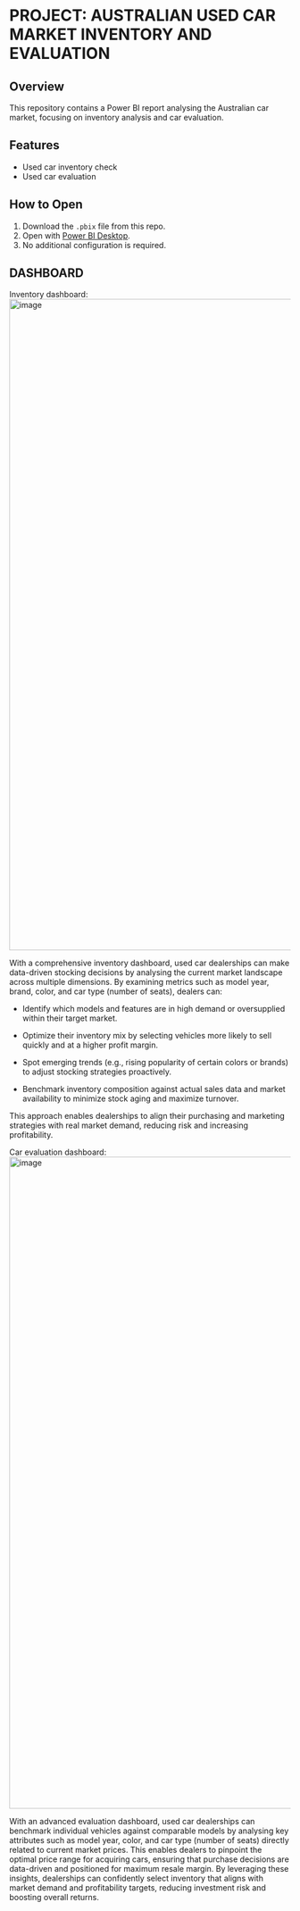 # PROJECT: AUSTRALIAN USED CAR MARKET INVENTORY AND EVALUATION

## Overview
This repository contains a Power BI report analysing the Australian car market, focusing on inventory analysis and car evaluation.

## Features
- Used car inventory check
- Used car evaluation

## How to Open
1. Download the `.pbix` file from this repo.
2. Open with [Power BI Desktop](https://powerbi.microsoft.com/desktop/).
3. No additional configuration is required.

## DASHBOARD

Inventory dashboard:
<img width="2081" height="1167" alt="image" src="https://github.com/user-attachments/assets/eaf9fc0d-8430-4ecb-b153-dbe626489964" />

With a comprehensive inventory dashboard, used car dealerships can make data-driven stocking decisions by analysing the current market landscape across multiple dimensions. By examining metrics such as model year, brand, color, and car type (number of seats), dealers can:

- Identify which models and features are in high demand or oversupplied within their target market.

- Optimize their inventory mix by selecting vehicles more likely to sell quickly and at a higher profit margin.

- Spot emerging trends (e.g., rising popularity of certain colors or brands) to adjust stocking strategies proactively.

- Benchmark inventory composition against actual sales data and market availability to minimize stock aging and maximize turnover.

This approach enables dealerships to align their purchasing and marketing strategies with real market demand, reducing risk and increasing profitability.


Car evaluation dashboard:
<img width="2080" height="1168" alt="image" src="https://github.com/user-attachments/assets/aac069a3-b99e-4172-a03a-45ef34787803" />

With an advanced evaluation dashboard, used car dealerships can benchmark individual vehicles against comparable models by analysing key attributes such as model year, color, and car type (number of seats) directly related to current market prices. This enables dealers to pinpoint the optimal price range for acquiring cars, ensuring that purchase decisions are data-driven and positioned for maximum resale margin. By leveraging these insights, dealerships can confidently select inventory that aligns with market demand and profitability targets, reducing investment risk and boosting overall returns. 

